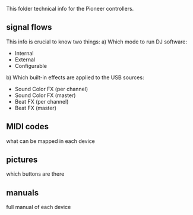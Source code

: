 This folder technical info for the Pioneer controllers.

## signal flows

This info is crucial to know two things:
a) Which mode to run DJ software:
  - Internal
  - External
  - Configurable
  
b) Which built-in effects are applied to the USB sources:
  - Sound Color FX (per channel)
  - Sound Color FX (master)
  - Beat FX (per channel)
  - Beat FX (master)
  
## MIDI codes
what can be mapped in each device

## pictures
which buttons are there

## manuals
full manual of each device



